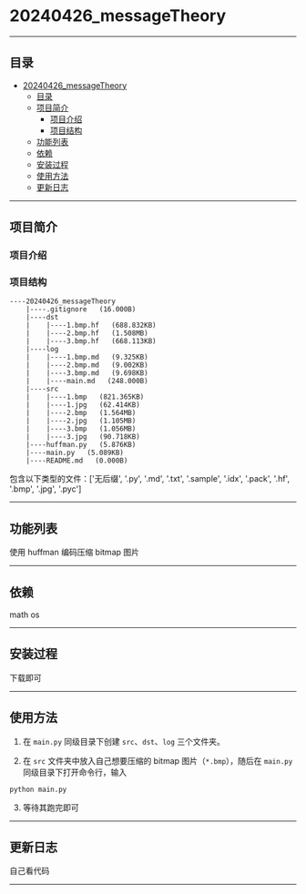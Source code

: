 # 20240426_messageTheory
***
## 目录
- [20240426\_messageTheory](#20240426_messagetheory)
  - [目录](#目录)
  - [项目简介](#项目简介)
    - [项目介绍](#项目介绍)
    - [项目结构](#项目结构)
  - [功能列表](#功能列表)
  - [依赖](#依赖)
  - [安装过程](#安装过程)
  - [使用方法](#使用方法)
  - [更新日志](#更新日志)

***
## 项目简介

### 项目介绍

### 项目结构
``` shell
----20240426_messageTheory
    |----.gitignore   (16.000B)
    |----dst
    |    |----1.bmp.hf   (688.832KB)
    |    |----2.bmp.hf   (1.508MB)
    |    |----3.bmp.hf   (668.113KB)
    |----log
    |    |----1.bmp.md   (9.325KB)
    |    |----2.bmp.md   (9.002KB)
    |    |----3.bmp.md   (9.698KB)
    |    |----main.md   (248.000B)
    |----src
    |    |----1.bmp   (821.365KB)
    |    |----1.jpg   (62.414KB)
    |    |----2.bmp   (1.564MB)
    |    |----2.jpg   (1.105MB)
    |    |----3.bmp   (1.056MB)
    |    |----3.jpg   (90.718KB)
    |----huffman.py   (5.876KB)
    |----main.py   (5.089KB)
    |----README.md   (0.000B)

```
包含以下类型的文件：['无后缀', '.py', '.md', '.txt', '.sample', '.idx', '.pack', '.hf', '.bmp', '.jpg', '.pyc']

***
## 功能列表
使用 huffman 编码压缩 bitmap 图片

***
## 依赖

math
os

***
## 安装过程

下载即可

***
## 使用方法

1. 在 `main.py` 同级目录下创建 `src`、`dst`、`log` 三个文件夹。

2. 在 `src` 文件夹中放入自己想要压缩的 bitmap 图片（`*.bmp`），随后在 `main.py` 同级目录下打开命令行，输入

```shell
python main.py
```

3. 等待其跑完即可

***
## 更新日志
自己看代码

***
